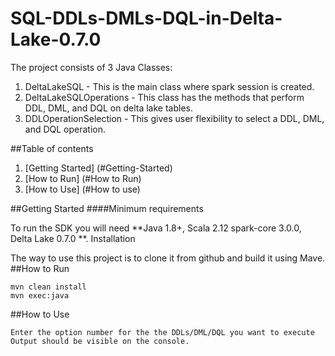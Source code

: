 # SQL-DDLs-DMLs-DQL-in-Delta-Lake-0.7.0

The project consists of 3 Java Classes:

1. DeltaLakeSQL - This is the main class where spark session is created.
2. DeltaLakeSQLOperations - This class has the methods that perform DDL, DML, and DQL on delta lake tables.
3. DDLOperationSelection - This gives user flexibility to select a DDL, DML, and DQL operation.


##Table of contents

1.  [Getting Started] (#Getting-Started) 
2.  [How to Run] (#How to Run)
3.  [How to Use] (#How to use)
    
##Getting Started
####Minimum requirements

To run the SDK you will need **Java 1.8+, Scala 2.12 spark-core 3.0.0, Delta Lake 0.7.0 **.
Installation

The way to use this project is to clone it from github and build it using Mave.
##How to Run

    mvn clean install
    mvn exec:java

##How to Use

    Enter the option number for the the DDLs/DML/DQL you want to execute
    Output should be visible on the console.

